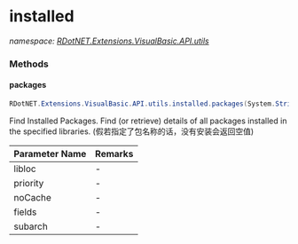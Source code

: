 ﻿# installed
_namespace: [RDotNET.Extensions.VisualBasic.API.utils](./index.md)_





### Methods

#### packages
```csharp
RDotNET.Extensions.VisualBasic.API.utils.installed.packages(System.String,System.String,System.Boolean,System.String,System.String)
```
Find Installed Packages. Find (or retrieve) details of all packages installed in the specified libraries.
 (假若指定了包名称的话，没有安装会返回空值)

|Parameter Name|Remarks|
|--------------|-------|
|libloc|-|
|priority|-|
|noCache|-|
|fields|-|
|subarch|-|



